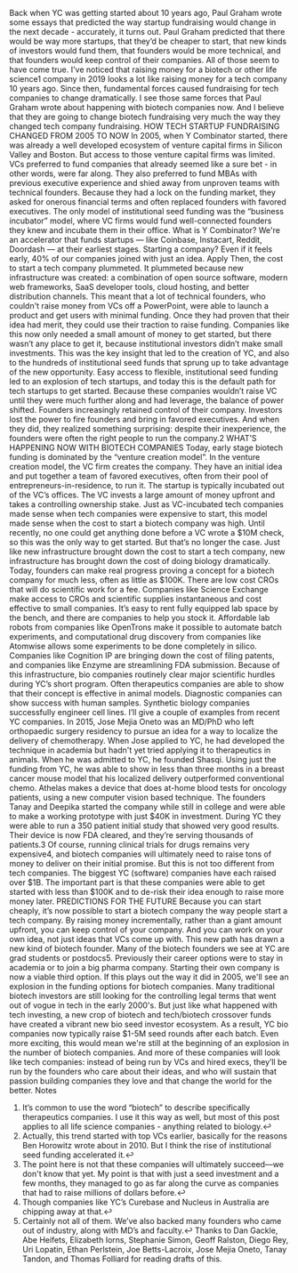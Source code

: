 Back when YC was getting started about 10 years ago, Paul Graham wrote some essays that predicted the way startup fundraising would change in the next decade - accurately, it turns out. Paul Graham predicted that there would be way more startups, that they’d be cheaper to start, that new kinds of investors would fund them, that founders would be more technical, and that founders would keep control of their companies. All of those seem to have come true.
I've noticed that raising money for a biotech or other life science1 company in 2019 looks a lot like raising money for a tech company 10 years ago. Since then, fundamental forces caused fundraising for tech companies to change dramatically. I see those same forces that Paul Graham wrote about happening with biotech companies now. And I believe that they are going to change biotech fundraising very much the way they changed tech company fundraising.
HOW TECH STARTUP FUNDRAISING CHANGED FROM 2005 TO NOW
In 2005, when Y Combinator started, there was already a well developed ecosystem of venture capital firms in Silicon Valley and Boston. But access to those venture capital firms was limited.
VCs preferred to fund companies that already seemed like a sure bet - in other words, were far along. They also preferred to fund MBAs with previous executive experience and shied away from unproven teams with technical founders. Because they had a lock on the funding market, they asked for onerous financial terms and often replaced founders with favored executives. The only model of institutional seed funding was the “business incubator” model, where VC firms would fund well-connected founders they knew and incubate them in their office.
What is Y Combinator?
We're an accelerator that funds startups — like Coinbase, Instacart, Reddit, Doordash — at their earliest stages. Starting a company? Even if it feels early, 40% of our companies joined with just an idea.
Apply
Then, the cost to start a tech company plummeted. It plummeted because new infrastructure was created: a combination of open source software, modern web frameworks, SaaS developer tools, cloud hosting, and better distribution channels. This meant that a lot of technical founders, who couldn't raise money from VCs off a PowerPoint, were able to launch a product and get users with minimal funding. Once they had proven that their idea had merit, they could use their traction to raise funding.
Companies like this now only needed a small amount of money to get started, but there wasn’t any place to get it, because institutional investors didn’t make small investments. This was the key insight that led to the creation of YC, and also to the hundreds of institutional seed funds that sprung up to take advantage of the new opportunity. Easy access to flexible, institutional seed funding led to an explosion of tech startups, and today this is the default path for tech startups to get started.
Because these companies wouldn’t raise VC until they were much further along and had leverage, the balance of power shifted. Founders increasingly retained control of their company. Investors lost the power to fire founders and bring in favored executives. And when they did, they realized something surprising: despite their inexperience, the founders were often the right people to run the company.2
WHAT’S HAPPENING NOW WITH BIOTECH COMPANIES
Today, early stage biotech funding is dominated by the “venture creation model”. In the venture creation model, the VC firm creates the company. They have an initial idea and put together a team of favored executives, often from their pool of entrepreneurs-in-residence, to run it. The startup is typically incubated out of the VC’s offices. The VC invests a large amount of money upfront and takes a controlling ownership stake.
Just as VC-incubated tech companies made sense when tech companies were expensive to start, this model made sense when the cost to start a biotech company was high. Until recently, no one could get anything done before a VC wrote a $10M check, so this was the only way to get started.
But that’s no longer the case. Just like new infrastructure brought down the cost to start a tech company, new infrastructure has brought down the cost of doing biology dramatically. Today, founders can make real progress proving a concept for a biotech company for much less, often as little as $100K. There are low cost CROs that will do scientific work for a fee. Companies like Science Exchange make access to CROs and scientific supplies instantaneous and cost effective to small companies. It’s easy to rent fully equipped lab space by the bench, and there are companies to help you stock it. Affordable lab robots from companies like OpenTrons make it possible to automate batch experiments, and computational drug discovery from companies like Atomwise allows some experiments to be done completely in silico. Companies like Cognition IP are bringing down the cost of filing patents, and companies like Enzyme are streamlining FDA submission.
Because of this infrastructure, bio companies routinely clear major scientific hurdles during YC’s short program. Often therapeutics companies are able to show that their concept is effective in animal models. Diagnostic companies can show success with human samples. Synthetic biology companies successfully engineer cell lines.
I’ll give a couple of examples from recent YC companies.
In 2015, Jose Mejia Oneto was an MD/PhD who left orthopaedic surgery residency to pursue an idea for a way to localize the delivery of chemotherapy. When Jose applied to YC, he had developed the technique in academia but hadn't yet tried applying it to therapeutics in animals. When he was admitted to YC, he founded Shasqi. Using just the funding from YC, he was able to show in less than three months in a breast cancer mouse model that his localized delivery outperformed conventional chemo.
Athelas makes a device that does at-home blood tests for oncology patients, using a new computer vision based technique. The founders Tanay and Deepika started the company while still in college and were able to make a working prototype with just $40K in investment. During YC they were able to run a 350 patient initial study that showed very good results. Their device is now FDA cleared, and they’re serving thousands of patients.3
Of course, running clinical trials for drugs remains very expensive4, and biotech companies will ultimately need to raise tons of money to deliver on their initial promise. But this is not too different from tech companies. The biggest YC (software) companies have each raised over $1B. The important part is that these companies were able to get started with less than $100K and to de-risk their idea enough to raise more money later.
PREDICTIONS FOR THE FUTURE
Because you can start cheaply, it’s now possible to start a biotech company the way people start a tech company. By raising money incrementally, rather than a giant amount upfront, you can keep control of your company. And you can work on your own idea, not just ideas that VCs come up with.
This new path has drawn a new kind of biotech founder. Many of the biotech founders we see at YC are grad students or postdocs5. Previously their career options were to stay in academia or to join a big pharma company. Starting their own company is now a viable third option.
If this plays out the way it did in 2005, we'll see an explosion in the funding options for biotech companies. Many traditional biotech investors are still looking for the controlling legal terms that went out of vogue in tech in the early 2000's. But just like what happened with tech investing, a new crop of biotech and tech/biotech crossover funds have created a vibrant new bio seed investor ecosystem. As a result, YC bio companies now typically raise $1-5M seed rounds after each batch.
Even more exciting, this would mean we're still at the beginning of an explosion in the number of biotech companies. And more of these companies will look like tech companies: instead of being run by VCs and hired execs, they’ll be run by the founders who care about their ideas, and who will sustain that passion building companies they love and that change the world for the better.
Notes
1. It’s common to use the word “biotech” to describe specifically therapeutics companies. I use it this way as well, but most of this post applies to all life science companies - anything related to biology.↩
2. Actually, this trend started with top VCs earlier, basically for the reasons Ben Horowitz wrote about in 2010. But I think the rise of institutional seed funding accelerated it.↩
3. The point here is not that these companies will ultimately succeed—we don't know that yet. My point is that with just a seed investment and a few months, they managed to go as far along the curve as companies that had to raise millions of dollars before.↩
4. Though companies like YC’s Curebase and Nucleus in Australia are chipping away at that.↩
5. Certainly not all of them. We’ve also backed many founders who came out of industry, along with MD’s and faculty.↩
Thanks to Dan Gackle, Abe Heifets, Elizabeth Iorns, Stephanie Simon, Geoff Ralston, Diego Rey, Uri Lopatin, Ethan Perlstein, Joe Betts-Lacroix, Jose Mejia Oneto, Tanay Tandon, and Thomas Folliard for reading drafts of this.